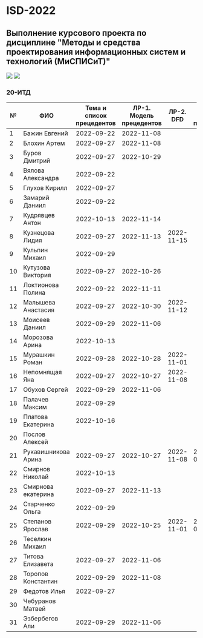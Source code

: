 # ISD-2022
## Выполнение курсового проекта по дисциплине "Методы и средства проектирования информационных систем и технологий (МиСПИСиТ)"

<img src="https://img.shields.io/github/commit-activity/m/nntu-cs/ISD-2022?color=lime&style=for-the-badge">
<img src="https://img.shields.io/github/last-commit/nntu-cs/ISD-2022?color=darkgreen&style=for-the-badge">

### 20-ИТД 

|№ |  ФИО | Тема и список прецедентов | ЛР-1. Модель прецедентов | ЛР-2. DFD | ЛР-3. Модель процессов | ЛР-4. Модели данных | Курсовой проект | 
| -- | ------ |  ----- |  ----- |  ----- |  ----- |  ----- |  ----- | 
| 1 | Бажин Евгений | 2022-09-22 | 2022-11-08 |      |      |      |      | 
| 2 | Блохин Артем | 2022-09-27 | 2022-11-08 |      |      |      |      | 
| 3 | Буров Дмитрий | 2022-09-27 | 2022-10-29 |      |      |      |      | 
| 4 | Вялова Александра | 2022-09-22 |      |      |      |      |      | 
| 5 | Глухов Кирилл | 2022-09-27 |      |      |      |      |      | 
| 6 | Замарий Даниил | 2022-09-22 |      |      |      |      |      | 
| 7 | Кудрявцев Антон | 2022-10-13 | 2022-11-14 |      |      |      |      | 
| 8 | Кузнецова Лидия | 2022-09-27 | 2022-11-13 | 2022-11-15 |      |      |      | 
| 9 | Кульпин Михаил | 2022-09-29 |      |      |      |      |      | 
| 10 | Кутузова Виктория | 2022-09-27 | 2022-10-26 |      |      |      |      | 
| 11 | Локтионова Полина | 2022-09-22 | 2022-11-11 |      |      |      |      | 
| 12 | Малышева Анастасия | 2022-09-27 | 2022-10-30 | 2022-11-12 |      |      |      | 
| 13 | Моисеев Даниил | 2022-09-29 | 2022-11-06 |      |      |      |      | 
| 14 | Морозова Арина | 2022-10-13 |      |      |      |      |      | 
| 15 | Мурашкин Роман | 2022-09-28 | 2022-10-28 | 2022-11-01 |      |      |      | 
| 16 | Непомнящая Яна | 2022-09-27 | 2022-10-27 | 2022-11-08 |      |      |      | 
| 17 | Обухов Сергей | 2022-09-29 | 2022-11-06 |      |      |      |      | 
| 18 | Палачев Максим | 2022-09-29 |      |      |      |      |      | 
| 19 | Платова Екатерина | 2022-10-16 |      |      |      |      |      | 
| 20 | Послов Алексей |      |      |      |      |      |      | 
| 21 | Рукавишникова Арина | 2022-09-27 | 2022-10-27 | 2022-11-08 | 2022-11-09 |      |      | 
| 22 | Смирнов Николай | 2022-10-13 |      |      |      |      |      | 
| 23 | Смирнова екатерина | 2022-09-27 | 2022-11-13 |      |      |      |      | 
| 24 | Старченко Ольга | 2022-09-29 |      |      |      |      |      | 
| 25 | Степанов Ярослав | 2022-09-29 | 2022-10-25 | 2022-11-01 | 2022-11-03 |      |      | 
| 26 | Теселкин Михаил |      |      |      |      |      |      | 
| 27 | Титова Елизавета | 2022-09-27 | 2022-11-06 |      |      |      |      | 
| 28 | Торопов Константин | 2022-09-29 | 2022-11-08 |      |      |      |      | 
| 29 | Федотов Илья  | 2022-09-27 |      |      |      |      |      | 
| 30 | Чебуранов Матвей  |      |      |      |      |      |      | 
| 31 | Эзбербегов Али | 2022-09-29 | 2022-11-06 |      |      |      |      | 
